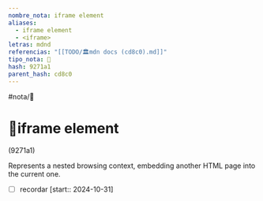 ```yaml
---
nombre_nota: iframe element
aliases:
  - iframe element
  - <iframe>
letras: mdnd
referencias: "[[TODO/🏛️mdn docs (cd8c0).md]]"
tipo_nota: 📑
hash: 9271a1
parent_hash: cd8c0
---
```


#nota/📑

# 📑iframe element
<div class="hash">(9271a1)</div>

Represents a nested browsing context, embedding another HTML page into the current one.


- [ ] recordar  [start:: 2024-10-31]
